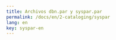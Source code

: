 ```yaml
---
title: Archivos dbn.par y syspar.par
permalink: /docs/en/2-cataloging/syspar
lang: en
key: syspar-en
---
```

